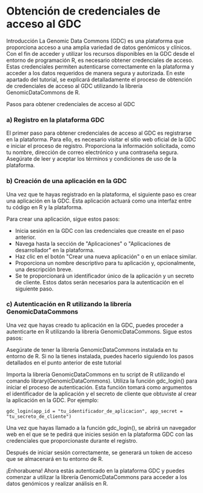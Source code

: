# Obtención de credenciales de acceso al GDC

Introducción
La Genomic Data Commons (GDC) es una plataforma que proporciona acceso a una amplia variedad de datos genómicos y clínicos. Con el fin de acceder y utilizar los recursos disponibles en la GDC desde el entorno de programación R, es necesario obtener credenciales de acceso. Estas credenciales permiten autenticarse correctamente en la plataforma y acceder a los datos requeridos de manera segura y autorizada. En este apartado del tutorial, se explicará detalladamente el proceso de obtención de credenciales de acceso al GDC utilizando la librería GenomicDataCommons de R.

Pasos para obtener credenciales de acceso al GDC

### a) Registro en la plataforma GDC

El primer paso para obtener credenciales de acceso al GDC es registrarse en la plataforma. Para ello, es necesario visitar el sitio web oficial de la GDC e iniciar el proceso de registro. Proporciona la información solicitada, como tu nombre, dirección de correo electrónico y una contraseña segura. Asegúrate de leer y aceptar los términos y condiciones de uso de la plataforma.

### b) Creación de una aplicación en la GDC

Una vez que te hayas registrado en la plataforma, el siguiente paso es crear una aplicación en la GDC. Esta aplicación actuará como una interfaz entre tu código en R y la plataforma.

Para crear una aplicación, sigue estos pasos:

* Inicia sesión en la GDC con las credenciales que creaste en el paso anterior.
* Navega hasta la sección de "Aplicaciones" o "Aplicaciones de desarrollador" en la plataforma.
* Haz clic en el botón "Crear una nueva aplicación" o en un enlace similar.
* Proporciona un nombre descriptivo para tu aplicación y, opcionalmente, una descripción breve.
* Se te proporcionará un identificador único de la aplicación y un secreto de cliente. Estos datos serán necesarios para la autenticación en el siguiente paso.

### c) Autenticación en R utilizando la librería GenomicDataCommons

Una vez que hayas creado tu aplicación en la GDC, puedes proceder a autenticarte en R utilizando la librería GenomicDataCommons. Sigue estos pasos:

Asegúrate de tener la librería GenomicDataCommons instalada en tu entorno de R. Si no la tienes instalada, puedes hacerlo siguiendo los pasos detallados en el punto anterior de este tutorial

Importa la librería GenomicDataCommons en tu script de R utilizando el comando library(GenomicDataCommons).
Utiliza la función gdc_login() para iniciar el proceso de autenticación. Esta función tomará como argumentos el identificador de la aplicación y el secreto de cliente que obtuviste al crear la aplicación en la GDC. Por ejemplo:

```{r}
gdc_login(app_id = "tu_identificador_de_aplicacion", app_secret = "tu_secreto_de_cliente")
```

Una vez que hayas llamado a la función gdc_login(), se abrirá un navegador web en el que se te pedirá que inicies sesión en la plataforma GDC con las credenciales que proporcionaste durante el registro.

Después de iniciar sesión correctamente, se generará un token de acceso que se almacenará en tu entorno de R.

¡Enhorabuena! Ahora estás autenticado en la plataforma GDC y puedes comenzar a utilizar la librería GenomicDataCommons para acceder a los datos genómicos y realizar análisis en R.